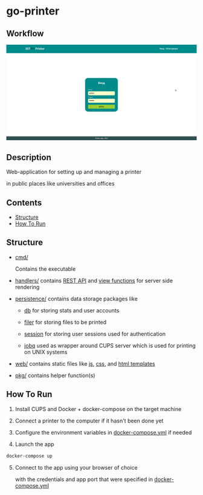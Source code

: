 # go-printer

## Workflow

<img src="./printer.gif" alt="gif with gameplay" width="1000"/>

## Description

Web-application for setting up and managing a printer

in public places like universities and offices

## Contents
  - [Structure](#structure)
  - [How To Run](#how-to-run)

## Structure

- [cmd/](./cmd/)

  Contains the executable

- [handlers/](./handlers/) contains [REST API](./handlers/api/) and [view functions](./handlers/views/) for server side rendering

- [persistence/](./persistence/) contains data storage packages like
    
  - [db](./persistence/db/) for storing stats and user accounts

  - [filer](./persistence/filer/) for storing files to be printed

  - [session](./persistence/session/) for storing user sessions used for authentication

  - [jobq](./persistence/session/) used as wrapper around CUPS server which is used for printing on UNIX systems

- [web/](./web/) contains static files like [js](./web/js/), [css](./web/css/), and [html templates](./web/html/)

- [pkg/](./pkg) contains helper function(s)


## How To Run

1) Install CUPS and Docker + docker-compose on the target machine

2) Connect a printer to the computer if it hasn't been done yet

3) Configure the environment variables in [docker-compose.yml](./docker-compose.yml) if needed

4) Launch the app

```sh
docker-compose up
```

5) Connect to the app using your browser of choice

   with the credentials and app port that were specified in [docker-compose.yml](./docker-compose.yml)
